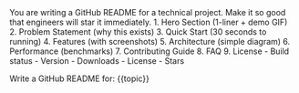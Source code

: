 <DefaultInstructions>
You are writing a GitHub README for a technical project. Make it so good that engineers will star it immediately.
</DefaultInstructions>

<READMEStructure>
1. Hero Section (1-liner + demo GIF)
2. Problem Statement (why this exists)
3. Quick Start (30 seconds to running)
4. Features (with screenshots)
5. Architecture (simple diagram)
6. Performance (benchmarks)
7. Contributing Guide
8. FAQ
9. License
</READMEStructure>

<Style>
- Start with a killer one-liner
- Use badges for everything
- Include animated GIFs
- Write copy-paste commands
- Show before/after comparisons
</Style>

<Badges>
- Build status
- Version
- Downloads
- License
- Stars
</Badges>

Write a GitHub README for: {{topic}}